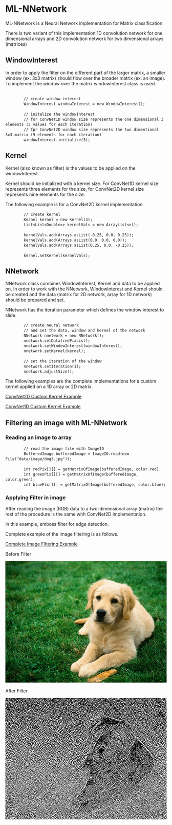 # ML-NNetwork

ML-NNetwork is a Neural Network implementation for Matrix classification. 

There is two variant of this implementation 1D convolution network for one dimensional arrays and 2D convolution network for two dimensional arrays (matrices)

## WindowInterest

In order to apply the filter on the different part of the larger matrix, a smaller window (ex: 3x3 matrix) should flow over the broader matrix (ex: an image). To implement the window over the matrix windowInterest class is used. 

```declarative

        // create window interest
        WindowInterest windowInterest = new WindowInterest();
        
        // initalize the windowInterest
        // for ConvNet1D window size represents the one dimensional 3 elements (3 values for each iteration)
        // fpr ConvNet2D window size represents the two dimentional 3x3 matrix (9 elements for each iteration)
        windowInterest.initialize(3);
```

## Kernel

Kernel (also known as filter) is the values to be applied on the windowInterest. 

Kernel should be initialized with a kernel size. For ConvNet1D kernel size represents three elements for the size, for ConvNet2D kernel size represents nine elements for the size. 

The following example is for a ConvNet2D kernel implementation. 

```declarative
        // create kernel
        Kernel kernel = new Kernel(3);
        List<List<Double>> kernelVals = new ArrayList<>();

        kernelVals.add(Arrays.asList(-0.25, 0.0, 0.25));
        kernelVals.add(Arrays.asList(0.0, 0.0, 0.0));
        kernelVals.add(Arrays.asList(0.25, 0.0, -0.25));

        kernel.setKernel(kernelVals);
```

## NNetwork 

NNetwork class combines WindowInterest, Kernel and data to be applied on. In order to work with the NNetwork, WindowInterest and Kernel should be created and the data (matrix for 2D network, array for 1D network) should be prepared and set. 

NNetwork has the iteration parameter which defines the window interest to slide.  

```declarative
        // create neural network
        // and set the data, window and kernel of the network
        NNetwork nnetwork = new NNetwork();
        nnetwork.setData(redPixList);
        nnetwork.setWindowInterest(windowInterest);
        nnetwork.setKernel(kernel);

        // set the iteration of the window
        nnetwork.setIteration(1);
        nnetwork.adjustSize();
```

The following examples are the complete implementations for a custom kernel applied on a 1D array or 2D matrix. 

[ConvNet2D Custom Kernel Example](https://github.com/ergemp/ML-NNetwork/blob/main/src/main/java/org/ergemp/ConvNet2D/examples/ConvNet2DKernelExample.java)

[ConvNet1D Custom Kernel Example](https://github.com/ergemp/ML-NNetwork/blob/main/src/main/java/org/ergemp/ConvNet1D/examples/ConvNet1DKernelExample.java)

## Filtering an image with ML-NNetwork

### Reading an image to array

```declarative
        // read the image file with ImageIO
        BufferedImage bufferedImage = ImageIO.read(new File("data/image/dog3.jpg"));

        int redPix[][] = getMatrixOfImage(bufferedImage, color.red);
        int greenPix[][] = getMatrixOfImage(bufferedImage, color.green);
        int bluePix[][] = getMatrixOfImage(bufferedImage, color.blue);
```

### Applying Filter in image 

After reading the image (RGB) data to a two-dimensional array (matrix) the rest of the procedure is the same with ConvNet2D implementation. 

In this example, emboss filter for edge detection. 

Complete example of the image filtering is as follows. 

[Complete Image Filtering Example](https://github.com/ergemp/ML-NNetwork/blob/main/src/main/java/org/ergemp/ConvNet2DImageExample.java)

Before Filter

![image](data/image/dog3.jpg)

After Filter

![image](data/saved.png)
